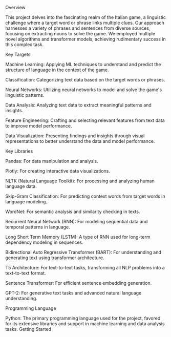 Overview

This project delves into the fascinating realm of the Italian game, a linguistic challenge where a target word or phrase links multiple clues. Our approach harnesses a variety of phrases and sentences from diverse sources, focusing on extracting nouns to solve the game. We employed multiple novel algorithms and transformer models, achieving rudimentary success in this complex task.

Key Targets

Machine Learning: Applying ML techniques to understand and predict the structure of language in the context of the game.

Classification: Categorizing text data based on the target words or phrases.

Neural Networks: Utilizing neural networks to model and solve the game's linguistic patterns.

Data Analysis: Analyzing text data to extract meaningful patterns and insights.

Feature Engineering: Crafting and selecting relevant features from text data to improve model performance.

Data Visualization: Presenting findings and insights through visual representations to better understand the data and model performance.

Key Libraries

Pandas: For data manipulation and analysis.

Plotly: For creating interactive data visualizations.

NLTK (Natural Language Toolkit): For processing and analyzing human language data.

Skip-Gram Classification: For predicting context words from target words in language modeling.

WordNet: For semantic analysis and similarity checking in texts.

Recurrent Neural Network (RNN): For modeling sequential data and temporal patterns in language.

Long Short Term Memory (LSTM): A type of RNN used for long-term dependency modeling in sequences.

Bidirectional Auto Regressive Transformer (BART): For understanding and generating text using transformer architecture.

T5 Architecture: For text-to-text tasks, transforming all NLP problems into a text-to-text format.

Sentence Transformer: For efficient sentence embedding generation.

GPT-2: For generative text tasks and advanced natural language understanding.

Programming Language

Python: The primary programming language used for the project, favored for its extensive libraries and support in machine learning and data analysis tasks.
Getting Started

